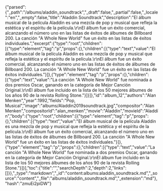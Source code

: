 {"parsed":{"_path":"/albums/aladdin_soundtrack","_draft":false,"_partial":false,"_locale":"en","_empty":false,"title":"Aladdin Soundtrack","description":"El álbum musical de la película Aladdin es una mezcla de pop y musical que refleja la estética y el espíritu de la película.\r\nEl álbum fue un éxito comercial, alcanzando el número uno en las listas de éxitos de álbumes de Billboard 200. La canción \"A Whole New World\" fue un éxito en las listas de éxitos individuales.","excerpt":{"type":"root","children":[{"type":"element","tag":"p","props":{},"children":[{"type":"text","value":"El álbum musical de la película Aladdin es una mezcla de pop y musical que refleja la estética y el espíritu de la película.\r\nEl álbum fue un éxito comercial, alcanzando el número uno en las listas de éxitos de álbumes de Billboard 200. La canción \"A Whole New World\" fue un éxito en las listas de éxitos individuales."}]},{"type":"element","tag":"p","props":{},"children":[{"type":"text","value":"La canción \"A Whole New World\" fue nominada a dos premios Oscar, ganando en la categoría de Mejor Canción Original.\r\nEl álbum fue incluido en la lista de los 50 mejores álbumes de los años 90 de la revista Rolling Stone."}]}]},"id":"album_12","authors":"Alan Menken","year":1992,"fields":"Pop, Musical","image":"albums/Aladdin2019soundtrack.jpg","compositor":"Alan Menken","compositorId":"alan_menken","movie":"Aladdin","movieId":"Aladdín","body":{"type":"root","children":[{"type":"element","tag":"p","props":{},"children":[{"type":"text","value":"El álbum musical de la película Aladdin es una mezcla de pop y musical que refleja la estética y el espíritu de la película.\r\nEl álbum fue un éxito comercial, alcanzando el número uno en las listas de éxitos de álbumes de Billboard 200. La canción \"A Whole New World\" fue un éxito en las listas de éxitos individuales."}]},{"type":"element","tag":"p","props":{},"children":[{"type":"text","value":"La canción \"A Whole New World\" fue nominada a dos premios Oscar, ganando en la categoría de Mejor Canción Original.\r\nEl álbum fue incluido en la lista de los 50 mejores álbumes de los años 90 de la revista Rolling Stone."}]}],"toc":{"title":"","searchDepth":2,"depth":2,"links":[]}},"_type":"markdown","_id":"content:albums:aladdin_soundtrack.md","_source":"content","_file":"albums/aladdin_soundtrack.md","_extension":"md"},"hash":"zmuEi2piDW"}